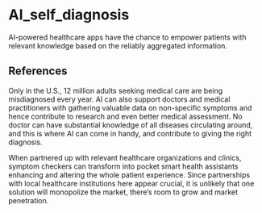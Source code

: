 # AI_self_diagnosis
AI-powered healthcare apps have the chance to empower patients with relevant knowledge based on the reliably aggregated information. 

## References
Only in the U.S., 12 million adults seeking medical care are being misdiagnosed every year. AI can also support doctors and medical practitioners with gathering valuable data on non-specific symptoms and hence contribute to research and even better medical assessment. No doctor can have substantial knowledge of all diseases circulating around, and this is where AI can come in handy, and contribute to giving the right diagnosis. 

When partnered up with relevant healthcare organizations and clinics, symptom checkers can transform into pocket smart health assistants enhancing and altering the whole patient experience. Since partnerships with local healthcare institutions here appear crucial, it is unlikely that one solution will monopolize the market, there’s room to grow and market penetration. 
